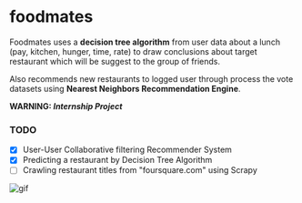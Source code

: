 # foodmates

Foodmates uses a **decision tree algorithm** from user data about a lunch (pay, kitchen, hunger, time, rate)  to draw conclusions about target restaurant which will be suggest to the group of friends. 

Also recommends new restaurants to logged user through process the vote datasets using **Nearest Neighbors Recommendation Engine**.

**WARNING: _Internship Project_**

### TODO

- [x] User-User Collaborative filtering Recommender System
- [x] Predicting a restaurant by Decision Tree Algorithm
- [ ] Crawling restaurant titles from "foursquare.com" using Scrapy

![gif](https://s2.gifyu.com/images/ezgif.com-optimizefae00eda34ca7b2d.gif)
